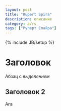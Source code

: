 ```yaml
---
layout: post
title: "Rupert Spira"
description: описание
category: a/rs 
tags: ["Руперт Спайра"]
---
```

{% include JB/setup %}

# Заголовок

Абзац с *выделением*

## Заголовок 2

Ага
